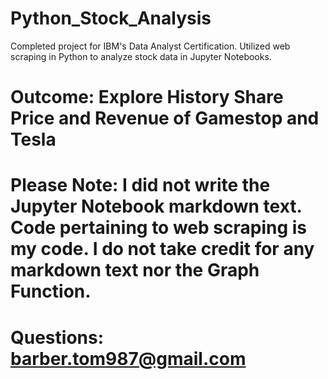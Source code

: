 # Python_Stock_Analysis
Completed project for IBM's Data Analyst Certification. Utilized web scraping in Python to analyze stock data in Jupyter Notebooks.

# Outcome: Explore History Share Price and Revenue of Gamestop and Tesla
# Please Note: I did not write the Jupyter Notebook markdown text. Code pertaining to web scraping is my code. I do not take credit for any markdown text nor the Graph Function.
# Questions: barber.tom987@gmail.com

